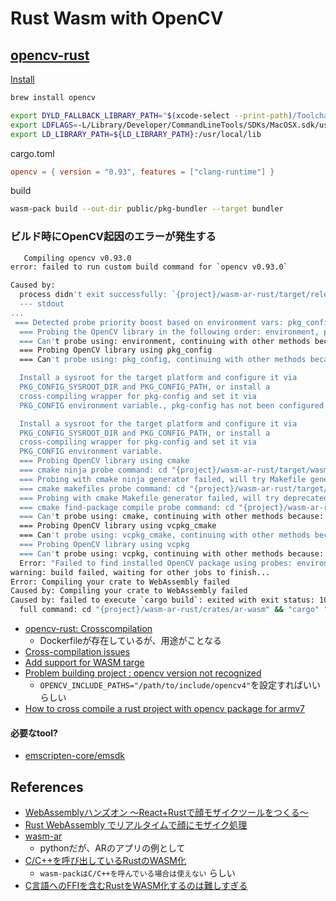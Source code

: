 # Rust Wasm with OpenCV

## [opencv-rust](https://github.com/twistedfall/opencv-rust)

[Install](https://github.com/twistedfall/opencv-rust/blob/master/INSTALL.md)

```sh
brew install opencv

export DYLD_FALLBACK_LIBRARY_PATH="$(xcode-select --print-path)/Toolchains/XcodeDefault.xctoolchain/usr/lib/"
export LDFLAGS=-L/Library/Developer/CommandLineTools/SDKs/MacOSX.sdk/usr/lib
export LD_LIBRARY_PATH=${LD_LIBRARY_PATH}:/usr/local/lib  
```

cargo.toml

```toml
opencv = { version = "0.93", features = ["clang-runtime"] }
```

build

```sh
wasm-pack build --out-dir public/pkg-bundler --target bundler
```

### ビルド時にOpenCV起因のエラーが発生する

```sh
   Compiling opencv v0.93.0
error: failed to run custom build command for `opencv v0.93.0`

Caused by:
  process didn't exit successfully: `{project}/wasm-ar-rust/target/release/build/opencv-beb3e85138c4bcc7/build-script-build` (exit status: 1)
  --- stdout
...
 === Detected probe priority boost based on environment vars: pkg_config: false, cmake: false, vcpkg: false
  === Probing the OpenCV library in the following order: environment, pkg_config, cmake, vcpkg_cmake, vcpkg
  === Can't probe using: environment, continuing with other methods because: Some environment variables are missing
  === Probing OpenCV library using pkg_config
  === Can't probe using: pkg_config, continuing with other methods because: pkg-config has not been configured to support cross-compilation.

  Install a sysroot for the target platform and configure it via
  PKG_CONFIG_SYSROOT_DIR and PKG_CONFIG_PATH, or install a
  cross-compiling wrapper for pkg-config and set it via
  PKG_CONFIG environment variable., pkg-config has not been configured to support cross-compilation.

  Install a sysroot for the target platform and configure it via
  PKG_CONFIG_SYSROOT_DIR and PKG_CONFIG_PATH, or install a
  cross-compiling wrapper for pkg-config and set it via
  PKG_CONFIG environment variable.
  === Probing OpenCV library using cmake
  === cmake ninja probe command: cd "{project}/wasm-ar-rust/target/wasm32-unknown-unknown/release/build/opencv-7451a8a87ac6ce86/out/cmake_probe_build" && "cmake" "-S" "{HOME}/.local/share/cargo/registry/src/index.crates.io-6f17d22bba15001f/opencv-0.93.0/cmake" "-DOCVRS_PACKAGE_NAME=OpenCV" "-DCMAKE_BUILD_TYPE=Release" "-G" "Ninja"
  === Probing with cmake ninja generator failed, will try Makefile generator, error: No such file or directory (os error 2)
  === cmake makefiles probe command: cd "{project}/wasm-ar-rust/target/wasm32-unknown-unknown/release/build/opencv-7451a8a87ac6ce86/out/cmake_probe_build" && "cmake" "-S" "{HOME}/.local/share/cargo/registry/src/index.crates.io-6f17d22bba15001f/opencv-0.93.0/cmake" "-DOCVRS_PACKAGE_NAME=OpenCV" "-DCMAKE_BUILD_TYPE=Release" "-G" "Unix Makefiles"
  === Probing with cmake Makefile generator failed, will try deprecated find_package, error: No such file or directory (os error 2)
  === cmake find-package compile probe command: cd "{project}/wasm-ar-rust/target/wasm32-unknown-unknown/release/build/opencv-7451a8a87ac6ce86/out/cmake_probe_build" && "cmake" "-S" "{HOME}/.local/share/cargo/registry/src/index.crates.io-6f17d22bba15001f/opencv-0.93.0/cmake" "-DOCVRS_PACKAGE_NAME=OpenCV" "-DCMAKE_BUILD_TYPE=Release" "--find-package" "-DCOMPILER_ID=GNU" "-DLANGUAGE=CXX" "-DMODE=COMPILE" "-DNAME=OpenCV"
  === Can't probe using: cmake, continuing with other methods because: No such file or directory (os error 2)
  === Probing OpenCV library using vcpkg_cmake
  === Can't probe using: vcpkg_cmake, continuing with other methods because: Could not find Vcpkg tree: No vcpkg installation found. Set the VCPKG_ROOT environment variable or run 'vcpkg integrate install'
  === Probing OpenCV library using vcpkg
  === Can't probe using: vcpkg, continuing with other methods because: the vcpkg-rs Vcpkg build helper can only find libraries built for the MSVC ABI., the vcpkg-rs Vcpkg build helper can only find libraries built for the MSVC ABI.
  Error: "Failed to find installed OpenCV package using probes: environment, pkg_config, cmake, vcpkg_cmake, vcpkg, refer to https://github.com/twistedfall/opencv-rust#getting-opencv for help"
warning: build failed, waiting for other jobs to finish...
Error: Compiling your crate to WebAssembly failed
Caused by: Compiling your crate to WebAssembly failed
Caused by: failed to execute `cargo build`: exited with exit status: 101
  full command: cd "{project}/wasm-ar-rust/crates/ar-wasm" && "cargo" "build" "--lib" "--release" "--target" "wasm32-unknown-unknown"

```

- [opencv-rust: Crosscompilation](https://github.com/twistedfall/opencv-rust/blob/master/INSTALL.md#crosscompilation)
  - Dockerfileが存在しているが、用途がことなる
- [Cross-compilation issues](https://github.com/twistedfall/opencv-rust/issues/504)
- [Add support for WASM targe](https://github.com/twistedfall/opencv-rust/issues/124)
- [Problem building project : opencv version not recognized](https://github.com/twistedfall/opencv-rust/issues/368)
  - `OPENCV_INCLUDE_PATHS="/path/to/include/opencv4"`を設定すればいいらしい
- [How to cross compile a rust project with opencv package for armv7](https://stackoverflow.com/questions/73433948/how-to-cross-compile-a-rust-project-with-opencv-package-for-armv7)

#### 必要なtool?

- [emscripten-core/emsdk](https://github.com/emscripten-core/emsdk)

## References

- [WebAssemblyハンズオン ～React+Rustで顔モザイクツールをつくる～](https://devlog.neton.co.jp/develop/react/wasm-handson/)
- [Rust WebAssembly でリアルタイムで顔にモザイク処理](https://qiita.com/benki/items/5281141bd9b2cf320db3)
- [wasm-ar](https://github.com/EdwardLu2018/wasm-ar/tree/master)
  - pythonだが、ARのアプリの例として
- [C/C++を呼び出しているRustのWASM化](https://future-architect.github.io/articles/20230605a/)
  - `wasm-packはC/C++を呼んでいる場合は使えない` らしい
- [C言語へのFFIを含むRustをWASM化するのは難しすぎる](https://zenn.dev/newgyu/articles/4240df5d2a7d55)
